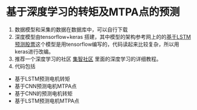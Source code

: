 # 基于深度学习的转矩及MTPA点的预测
1. 数据模型和采集的数据在数据库中，可以自行下载  
2. 深度模型由tensorflow+keras 搭建，其中模型的架构参考网上的的[基于LSTM预测股票](https://blog.csdn.net/songyunli1111/article/details/78513811/)这个模型是用tensorflow编写的，代码读起来比较复杂，所以用keras进行改编。  
3. 推荐一个深度学习的社区 [集智社区](https://jizhi.im/community/discuss/2017-03-13-10-9-2-pm) 里面的深度学习的详细教程。  
4. 代码包括  
+ 基于LSTM预测电机转矩  
+ 基于CNN预测电机MTPA点 
+ 基于CNN的预测电机转矩  
+ 基于LSTM预测电机MTPA点
